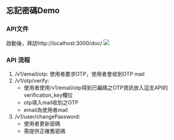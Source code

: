 ## 忘記密碼Demo
### API文件
啟動後，拜訪http://localhost:3000/doc/
![](https://i.imgur.com/UtTfFGc.png)

### API 流程
1. /v1/email/otp: 使用者要求OTP，使用者會收到OTP mail
2. /v1/otp/verify: 
    * 使用者使用/v1/email/otp得到已編碼之OTP資訊放入這支API的verification_key欄位
    * otp填入mail收到之OTP
    * email為使用者mail
3. /v1/user/changePassword:
    * 使用者更新密碼
    * 需提供正確舊密碼
